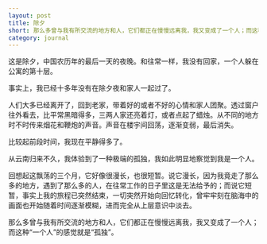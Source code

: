 ```yaml
---
layout: post
title: 除夕
short: 那么多曾与我有所交流的地方和人，它们都正在慢慢远离我，我又变成了一个人；而这种“一个人”的感觉就是“孤独”
category: journal
---
```


这是除夕，中国农历年的最后一天的夜晚。和往常一样，我没有回家，一个人躲在公寓的第十层。

事实上，我已经十多年没有在除夕夜和家人一起过了。

人们大多已经离开了，回到老家，带着好的或者不好的心情和家人团聚。透过窗户往外看去，比平常黑暗得多，三两人家还亮着灯，或者点起了蜡烛。从不同的地方时不时传来烟花和鞭炮的声音。声音在楼宇间回荡，逐渐变弱，最后消失。

比较起前段时间，我现在平静得多了。

从云南归来不久，我体验到了一种极端的孤独，我如此明显地察觉到我是一个人。

回想起这飘荡的三个月，它好像很漫长，也很短暂。说它漫长，因为我竟走了那么多的地方，遇到了那么多的人，在往常工作的日子里这是无法给予的；而说它短暂，事实上我的旅程已突然结束，一切突然开始向回忆转化，曾牢牢刻在脑海中的画面也开始随着时间逐渐模糊，进而完全从上层意识中淡去。

那么多曾与我有所交流的地方和人，它们都正在慢慢远离我，我又变成了一个人；而这种“一个人”的感觉就是“孤独”。

